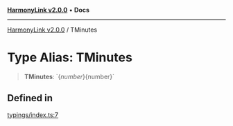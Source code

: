 [**HarmonyLink v2.0.0**](../README.md) • **Docs**

***

[HarmonyLink v2.0.0](../globals.md) / TMinutes

# Type Alias: TMinutes

> **TMinutes**: \`$\{number\}$\{number\}\`

## Defined in

[typings/index.ts:7](https://github.com/Joniii11/HarmonyLink/blob/master/src/typings/index.ts#L7)
